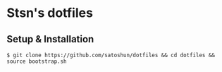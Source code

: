 # Stsn's dotfiles


## Setup & Installation

```shell
$ git clone https://github.com/satoshun/dotfiles && cd dotfiles && source bootstrap.sh
```
